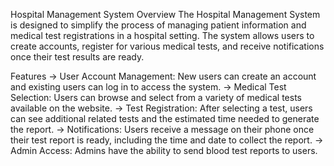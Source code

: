 Hospital Management System
Overview
The Hospital Management System is designed to simplify the process of managing patient information and medical test registrations in a hospital setting. The system allows users to create accounts, register for various medical tests, and receive notifications once their test results are ready.

Features
-> User Account Management: New users can create an account and existing users can log in to access the system.
-> Medical Test Selection: Users can browse and select from a variety of medical tests available on the website.
-> Test Registration: After selecting a test, users can see additional related tests and the estimated time needed to generate the report.
-> Notifications: Users receive a message on their phone once their test report is ready, including the time and date to collect the report.
-> Admin Access: Admins have the ability to send blood test reports to users.
